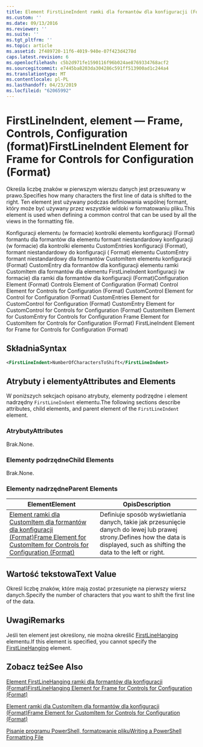 ```yaml
---
title: Element FirstLineIndent ramki dla formantów dla konfiguracji (Format) | Dokumentacja firmy Microsoft
ms.custom: ''
ms.date: 09/13/2016
ms.reviewer: ''
ms.suite: ''
ms.tgt_pltfrm: ''
ms.topic: article
ms.assetid: 2f489720-11f6-4019-940e-07f423d4278d
caps.latest.revision: 6
ms.openlocfilehash: c5b2d971fe1590116f96b024ae8769334768acf2
ms.sourcegitcommit: e7445ba8203da304286c591ff513900ad1c244a4
ms.translationtype: MT
ms.contentlocale: pl-PL
ms.lasthandoff: 04/23/2019
ms.locfileid: "62065992"
---
```

# <a name="firstlineindent-element-for-frame-for-controls-for-configuration-format"></a><span data-ttu-id="e5699-102">FirstLineIndent, element — Frame, Controls, Configuration (format)</span><span class="sxs-lookup"><span data-stu-id="e5699-102">FirstLineIndent Element for Frame for Controls for Configuration (Format)</span></span>

<span data-ttu-id="e5699-103">Określa liczbę znaków w pierwszym wierszu danych jest przesuwany w prawo.</span><span class="sxs-lookup"><span data-stu-id="e5699-103">Specifies how many characters the first line of data is shifted to the right.</span></span> <span data-ttu-id="e5699-104">Ten element jest używany podczas definiowania wspólnej formant, który może być używany przez wszystkie widoki w formatowaniu pliku.</span><span class="sxs-lookup"><span data-stu-id="e5699-104">This element is used when defining a common control that can be used by all the views in the formatting file.</span></span>

<span data-ttu-id="e5699-105">Konfiguracji elementu (w formacie) kontrolki elementu konfiguracji (Format) formantu dla formantów dla elementu formant niestandardowy konfiguracji (w formacie) dla kontrolki elementu CustomEntries konfiguracji (Format), formant niestandardowy do konfiguracji ( Format) elementu CustomEntry formant niestandardowy dla formantów CustomItem elementu konfiguracji (Format) CustomEntry dla formantów dla konfiguracji elementu ramki CustomItem dla formantów dla elementu FirstLineIndent konfiguracji (w formacie) dla ramki dla formantów dla konfiguracji (Format)</span><span class="sxs-lookup"><span data-stu-id="e5699-105">Configuration Element (Format) Controls Element of Configuration (Format) Control Element for Controls for Configuration (Format) CustomControl Element for Control for Configuration (Format) CustomEntries Element for CustomControl for Configuration (Format) CustomEntry Element for CustomControl for Controls for Configuration (Format) CustomItem Element for CustomEntry for Controls for Configuration Frame Element for CustomItem for Controls for Configuration (Format) FirstLineIndent Element for Frame for Controls for Configuration (Format)</span></span>

## <a name="syntax"></a><span data-ttu-id="e5699-106">Składnia</span><span class="sxs-lookup"><span data-stu-id="e5699-106">Syntax</span></span>

```xml
<FirstLineIndent>NumberOfCharactersToShift</FirstLineIndent>
```

## <a name="attributes-and-elements"></a><span data-ttu-id="e5699-107">Atrybuty i elementy</span><span class="sxs-lookup"><span data-stu-id="e5699-107">Attributes and Elements</span></span>

<span data-ttu-id="e5699-108">W poniższych sekcjach opisano atrybuty, elementy podrzędne i element nadrzędny `FirstLineIndent` elementu.</span><span class="sxs-lookup"><span data-stu-id="e5699-108">The following sections describe attributes, child elements, and parent element of the `FirstLineIndent` element.</span></span>

### <a name="attributes"></a><span data-ttu-id="e5699-109">Atrybuty</span><span class="sxs-lookup"><span data-stu-id="e5699-109">Attributes</span></span>

<span data-ttu-id="e5699-110">Brak.</span><span class="sxs-lookup"><span data-stu-id="e5699-110">None.</span></span>

### <a name="child-elements"></a><span data-ttu-id="e5699-111">Elementy podrzędne</span><span class="sxs-lookup"><span data-stu-id="e5699-111">Child Elements</span></span>

<span data-ttu-id="e5699-112">Brak.</span><span class="sxs-lookup"><span data-stu-id="e5699-112">None.</span></span>

### <a name="parent-elements"></a><span data-ttu-id="e5699-113">Elementy nadrzędne</span><span class="sxs-lookup"><span data-stu-id="e5699-113">Parent Elements</span></span>

|<span data-ttu-id="e5699-114">Element</span><span class="sxs-lookup"><span data-stu-id="e5699-114">Element</span></span>|<span data-ttu-id="e5699-115">Opis</span><span class="sxs-lookup"><span data-stu-id="e5699-115">Description</span></span>|
|-------------|-----------------|
|[<span data-ttu-id="e5699-116">Element ramki dla CustomItem dla formantów dla konfiguracji (Format)</span><span class="sxs-lookup"><span data-stu-id="e5699-116">Frame Element for CustomItem for Controls for Configuration (Format)</span></span>](./frame-element-for-customitem-for-controls-for-configuration-format.md)|<span data-ttu-id="e5699-117">Definiuje sposób wyświetlania danych, takie jak przesunięcie danych do lewej lub prawej strony.</span><span class="sxs-lookup"><span data-stu-id="e5699-117">Defines how the data is displayed, such as shifting the data to the left or right.</span></span>|

## <a name="text-value"></a><span data-ttu-id="e5699-118">Wartość tekstowa</span><span class="sxs-lookup"><span data-stu-id="e5699-118">Text Value</span></span>

<span data-ttu-id="e5699-119">Określ liczbę znaków, które mają zostać przesunięte na pierwszy wiersz danych.</span><span class="sxs-lookup"><span data-stu-id="e5699-119">Specify the number of characters that you want to shift the first line of the data.</span></span>

## <a name="remarks"></a><span data-ttu-id="e5699-120">Uwagi</span><span class="sxs-lookup"><span data-stu-id="e5699-120">Remarks</span></span>

<span data-ttu-id="e5699-121">Jeśli ten element jest określony, nie można określić [FirstLineHanging](./firstlinehanging-element-for-frame-for-controls-for-configuration-format.md) elementu.</span><span class="sxs-lookup"><span data-stu-id="e5699-121">If this element is specified, you cannot specify the [FirstLineHanging](./firstlinehanging-element-for-frame-for-controls-for-configuration-format.md) element.</span></span>

## <a name="see-also"></a><span data-ttu-id="e5699-122">Zobacz też</span><span class="sxs-lookup"><span data-stu-id="e5699-122">See Also</span></span>

[<span data-ttu-id="e5699-123">Element FirstLineHanging ramki dla formantów dla konfiguracji (Format)</span><span class="sxs-lookup"><span data-stu-id="e5699-123">FirstLineHanging Element for Frame for Controls for Configuration (Format)</span></span>](./firstlinehanging-element-for-frame-for-controls-for-configuration-format.md)

[<span data-ttu-id="e5699-124">Element ramki dla CustomItem dla formantów dla konfiguracji (Format)</span><span class="sxs-lookup"><span data-stu-id="e5699-124">Frame Element for CustomItem for Controls for Configuration (Format)</span></span>](./frame-element-for-customitem-for-controls-for-configuration-format.md)

[<span data-ttu-id="e5699-125">Pisanie programu PowerShell, formatowanie pliku</span><span class="sxs-lookup"><span data-stu-id="e5699-125">Writing a PowerShell Formatting File</span></span>](./writing-a-powershell-formatting-file.md)
